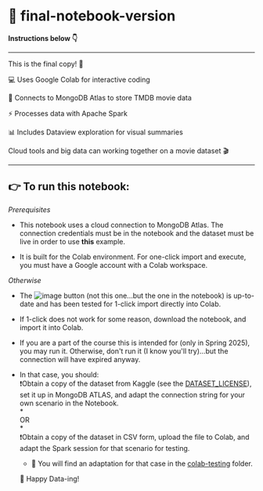 # 📔 final-notebook-version  
**Instructions below 👇**

---
This is the final copy! 🥇

💻 Uses Google Colab for interactive coding

🍃 Connects to MongoDB Atlas to store TMDB movie data

⚡ Processes data with Apache Spark

📊 Includes Dataview exploration for visual summaries

Cloud tools and big data can working together on a movie dataset 🎬

---

## 👉 To run this notebook:

*Prerequisites*
- This notebook uses a cloud connection to MongoDB Atlas. The connection credentials
  must be in the notebook and the dataset must be live in order to use **this** example.

- It is built for the Colab environment. For one-click import and execute, you must
  have a Google account with a Colab workspace.

*Otherwise*
- The ![image](https://github.com/user-attachments/assets/3ea68c26-52d5-4e57-ab57-c71319915fcd) button (not this one...but the one in the notebook)
  is up-to-date and has been tested for 1-click import directly into Colab.  
- If 1-click does not work for some reason, download the notebook, and import it into Colab.
- If you are a part of the course this is intended for (only in Spring 2025), you may run it. Otherwise, don't run it (I know you'll try)...but the connection will have expired anyway.
- In that case, you should:  
  ❗Obtain a copy of the dataset from Kaggle (see the [DATASET_LICENSE](DATASET_LICENSE)), set it up in MongoDB ATLAS,
      and adapt the connection string for your own scenario in the Notebook.  
  *  
  OR  
  *  
  ❗Obtain a copy of the dataset in CSV form, upload the file to Colab, and adapt the Spark session for that scenario for testing.  
    - 📄 You will find an adaptation for that case in the [colab-testing](spark-dataframe/google-colab-testing/colab-testing.py) folder.
  
  🧪 Happy Data-ing!
